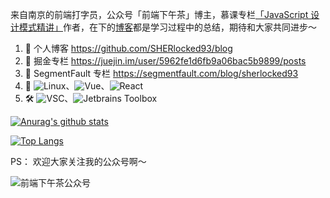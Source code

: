 来自南京的前端打字员，公众号「前端下午茶」博主，慕课专栏[「JavaScript 设计模式精讲」](https://www.imooc.com/read/38)作者，在下的[博客](https://github.com/SHERlocked93/blog)都是学习过程中的总结，期待和大家共同进步～ 



1. 🍓 个人博客 https://github.com/SHERlocked93/blog
2. 🍉 掘金专栏 https://juejin.im/user/5962fe1d6fb9a06bac5b9899/posts
3. 🥝 SegmentFault 专栏 https://segmentfault.com/blog/sherlocked93
4. 🧢 ![Linux](https://img.shields.io/static/v1?style=flat&logo=linux&label=Linux&message=C/CPP&color=#00599C)、![Vue](https://img.shields.io/static/v1?style=flat&logo=vue.js&label=FrontEnd&message=Vue2/3)、![React](https://img.shields.io/static/v1?style=flat&logo=react&label=FrontEnd&message=React17)
5. 🛠️ ![VSC](https://img.shields.io/badge/Steam-171a21?style=flat&logo=VisualStudioCode&color=007ACC&logoColor=ffffff)、![Jetbrains Toolbox](https://img.shields.io/badge/Jetbrains-Toolbox-007ACC?style=flat-square&logo=intellij-idea&logoColor=ffffff)



[![Anurag's github stats](https://github-readme-stats-git-masterrstaa-rickstaa.vercel.app/api?username=SHERlocked93&show_icons=true&show_owner=true&theme=transparent)](https://github.com/anuraghazra/github-readme-stats)


[![Top Langs](https://github-readme-stats-git-masterrstaa-rickstaa.vercel.app/api/top-langs/?username=SHERlocked93&langs_count=6)](https://github.com/anuraghazra/github-readme-stats)

PS： 欢迎大家关注我的公众号啊～

![前端下午茶公众号](https://cdn.jsdelivr.net/gh/SHERlocked93/pic@master/uPic/前端下午茶二维码.jpg)
